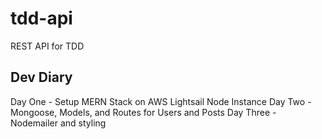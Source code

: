 # tdd-api
REST API for TDD

## Dev Diary
Day One - Setup MERN Stack on AWS Lightsail Node Instance
Day Two - Mongoose, Models, and Routes for Users and Posts
Day Three - Nodemailer and styling


